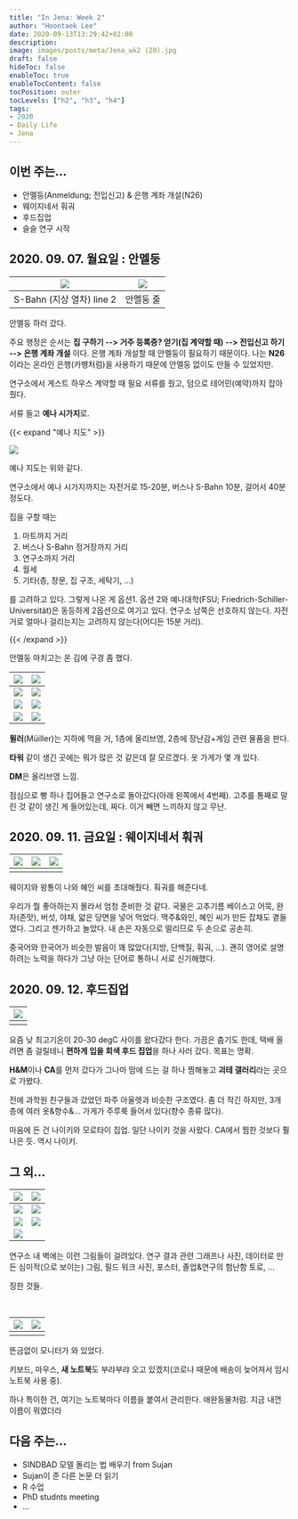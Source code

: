 ```yaml
---
title: "In Jena: Week 2"
author: "Hoontaek Lee"
date: 2020-09-13T13:29:42+02:00
description:
image: images/posts/meta/Jena_wk2 (20).jpg
draft: false
hideToc: false
enableToc: true
enableTocContent: false
tocPosition: outer
tocLevels: ["h2", "h3", "h4"]
tags:
- 2020
- Daily Life
- Jena
---
```


## 이번 주는...

- 안멜둥(Anmeldung; 전입신고) & 은행 계좌 개설(N26)
- 웨이지네서 훠궈
- 후드집업
- 슬슬 연구 시작 



## 2020. 09. 07. 월요일 : 안멜둥

| <img src="/en/posts/weekly_log_in_Jena/wk2/Jena_wk2 (1).jpg" style="zoom:100%;" /> | <img src="/en/posts/weekly_log_in_Jena/wk2/Jena_wk2 (2).jpg" style="zoom:100%;" /> |
| ------------------------------------------------------------ | ------------------------------------------------------------ |
| S-Bahn (지상 열차) line 2                                    | 안멜둥 줄                                                    |

안멜둥 하러 갔다.

주요 행정은 순서는 **집 구하기 --> 거주 등록증? 얻기(집 계약할 때) --> 전입신고 하기 --> 은행 계좌 개설** 이다. 은행 계좌 개설할 때 안멜둥이 필요하기 때문이다. 나는 **N26**이라는 온라인 은행(카뱅처럼)을 사용하기 때문에 안멜둥 없이도 만들 수 있었지만.

연구소에서 게스트 하우스 계약할 때 필요 서류를 줬고, 덤으로 테어민(예약)까지 잡아줬다.

서류 들고 **예나 시가지**로.

{{< expand "예나 지도" >}} 

<img src="/en/posts/weekly_log_in_Jena/wk2/Jena_wk2 (25).jpg" style="zoom:100%;" />

예나 지도는 위와 같다.

연구소에서 예나 시가지까지는 자전거로 15-20분, 버스나 S-Bahn 10분, 걸어서 40분 정도다.

집을 구할 때는 

1) 마트까지 거리
2) 버스나 S-Bahn 정거장까지 거리
3) 연구소까지 거리
4) 월세
5) 기타(층, 창문, 집 구조, 세탁기, ...)

를 고려하고 있다.
그렇게 나온 게 옵션1. 옵션 2와 예나대학(FSU; Friedrich-Schiller-Universität)은 동등하게 2옵션으로 여기고 있다. 연구소 남쪽은 선호하지 않는다. 자전거로 얼마나 걸리는지는 고려하지 않는다(어디든 15분 거리).

{{< /expand >}}




안멜둥 마치고는 온 김에 구경 좀 했다.

| <img src="/en/posts/weekly_log_in_Jena/wk2/Jena_wk2 (3).jpg" style="zoom:100%;" /> | <img src="/en/posts/weekly_log_in_Jena/wk2/Jena_wk2 (4).jpg" style="zoom:100%;" /> |
| ------------------------------------------------------------ | ------------------------------------------------------------ |
| <img src="/en/posts/weekly_log_in_Jena/wk2/Jena_wk2 (7).jpg" style="zoom:100%;" /> | <img src="/en/posts/weekly_log_in_Jena/wk2/Jena_wk2 (8).jpg" style="zoom:100%;" /> |
| <img src="/en/posts/weekly_log_in_Jena/wk2/Jena_wk2 (5).jpg" style="zoom:100%;" /> | <img src="/en/posts/weekly_log_in_Jena/wk2/Jena_wk2 (6).jpg" style="zoom:100%;" /> |
| <img src="/en/posts/weekly_log_in_Jena/wk2/Jena_wk2 (9).jpg" style="zoom:100%;" /> | <img src="/en/posts/weekly_log_in_Jena/wk2/Jena_wk2 (10).jpg" style="zoom:100%;" /> |

**뮐러**(Müiller)는 지하에 먹을 거, 1층에 올리브영, 2층에 장난감+게임 관련 물품을 판다.

**타워** 같이 생긴 곳에는 뭐가 많은 것 같은데 잘 모르겠다. 옷 가게가 몇 개 있다.

**DM**은 올리브영 느낌.

점심으로 빵 하나 집어들고 연구소로 돌아갔다(아래 왼쪽에서 4번째). 고추를 통째로 말린 것 같이 생긴 게 들어있는데, 짜다. 이거 빼면 느끼하지 않고 무난.

## 2020. 09. 11. 금요일 : 웨이지네서 훠궈

| <img src="/en/posts/weekly_log_in_Jena/wk2/Jena_wk2 (20).jpg" style="zoom:100%;" /> | <img src="/en/posts/weekly_log_in_Jena/wk2/Jena_wk2 (21).jpg" style="zoom:100%;" /> | <img src="/en/posts/weekly_log_in_Jena/wk2/Jena_wk2 (22).jpg" style="zoom:100%;" /> |
| ------------------------------------------------------------ | ------------------------------------------------------------ | ------------------------------------------------------------ |
|                                                              |                                                              |                                                              |

웨이지와 왕통이 나와 혜인 씨를 초대해줬다. 훠궈를 해준다네.

우리가 뭘 좋아하는지 몰라서 엄청 준비한 것 같다. 국물은 고추기름 베이스고 어묵, 완자(존맛), 버섯, 야채, 얇은 당면을 넣어 먹었다. 맥주&와인, 혜인 씨가 만든 잡채도 곁들였다. 그리고 젠가하고 놀았다. 내 손은 자동으로 떨리므로 두 손으로 공손히.

중국어와 한국어가 비슷한 발음이 꽤 많았다(지방, 단백질, 훠궈, ...). 괜히 영어로 설명하려는 노력을 하다가 그냥 아는 단어로 통하니 서로 신기해했다. 

 

## 2020. 09. 12. 후드집업

| <img src="/en/posts/weekly_log_in_Jena/wk2/Jena_wk2 (23).jpg" style="zoom:100%;" /> |
| ------------------------------------------------------------ |
|                                                              |

요즘 낮 최고기온이 20-30 degC 사이를 왔다갔다 한다. 가끔은 춥기도 한데, 택배 올려면 좀 걸릴테니 **편하게 입을 회색 후드 집업**을 하나 사러 갔다. 목표는 명확.

**H&M**이나 **CA**를 먼저 갔다가 그나마 맘에 드는 걸 하나 찜해놓고 **괴테 갤러리**라는 곳으로 가봤다.

전에 과학원 친구들과 갔었던 파주 아울렛과 비슷한 구조였다. 좀 더 작긴 하지만, 3개 층에 여러 옷&향수&... 가게가 주루룩 들어서 있다(향수 종류 많다).

마음에 든 건 나이키와 모로타이 집업. 일단 나이키 것을 사왔다. CA에서 찜한 것보다 훨 나은 듯. 역시 나이키.

## 그 외...

| <img src="/en/posts/weekly_log_in_Jena/wk2/Jena_wk2 (11).jpg" style="zoom:100%;" /> | <img src="/en/posts/weekly_log_in_Jena/wk2/Jena_wk2 (13).jpg" style="zoom:100%;" /> |
| ------------------------------------------------------------ | ------------------------------------------------------------ |
| <img src="/en/posts/weekly_log_in_Jena/wk2/Jena_wk2 (14).jpg" style="zoom:100%;" /> | <img src="/en/posts/weekly_log_in_Jena/wk2/Jena_wk2 (15).jpg" style="zoom:100%;" /> |
| <img src="/en/posts/weekly_log_in_Jena/wk2/Jena_wk2 (12).jpg" style="zoom:100%;" /> | <img src="/en/posts/weekly_log_in_Jena/wk2/Jena_wk2 (26).jpg" style="zoom:100%;" /> |
| <img src="/en/posts/weekly_log_in_Jena/wk2/Jena_wk2 (24).jpg" style="zoom:100%;" /> |                                                              |

연구소 내 벽에는 이런 그림들이 걸려있다. 연구 결과 관련 그래프나 사진, 데이터로 만든 심미적(으로 보이는) 그림, 필드 워크 사진, 포스터, 졸업&연구의 험난함 토로, ... 

징한 것들.

<br>

| <img src="/en/posts/weekly_log_in_Jena/wk2/Jena_wk2 (18).jpg" style="zoom:100%;" /> | <img src="/en/posts/weekly_log_in_Jena/wk2/Jena_wk2 (19).jpg" style="zoom:100%;" /> |
| ------------------------------------------------------------ | ------------------------------------------------------------ |
|                                                              |                                                              |

뜬금없이 모니터가 와 있었다.

키보드, 마우스, **새 노트북**도 부랴부랴 오고 있겠지(코로나 때문에 배송이 늦어져서 임시 노트북 사용 중).

하나 특이한 건, 여기는 노트북마다 이름을 붙여서 관리한다. 애완동물처럼. 지금 내껀 이름이 뭐였더라



## 다음 주는...

- SINDBAD 모델 돌리는 법 배우기 from Sujan
- Sujan이 준 다른 논문 더 읽기
- R 수업
- PhD studnts meeting
- ...